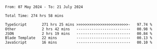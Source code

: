 
<!--START_SECTION:waka-->

```txt
From: 07 May 2024 - To: 21 July 2024

Total Time: 274 hrs 58 mins

TypeScript       271 hrs 25 mins >>>>>>>>>>>>>>>>>>>>>>>>-   97.74 %
Other            2 hrs 42 mins   -------------------------   00.98 %
JSON             2 hrs 19 mins   -------------------------   00.84 %
Blade Template   22 mins         -------------------------   00.13 %
JavaScript       16 mins         -------------------------   00.10 %
```

<!--END_SECTION:waka-->

<!--

### Hi there 👋
**Iam-cesar/Iam-cesar** is a ✨ _special_ ✨ repository because its `README.md` (this file) appears on your GitHub profile.

Here are some ideas to get you started:

- 🔭 I’m currently working on ...
- 🌱 I’m currently learning ...
- 👯 I’m looking to collaborate on ...
- 🤔 I’m looking for help with ...
- 💬 Ask me about ...
- 📫 How to reach me: ...
- 😄 Pronouns: ...
- ⚡ Fun fact: ...
-->
